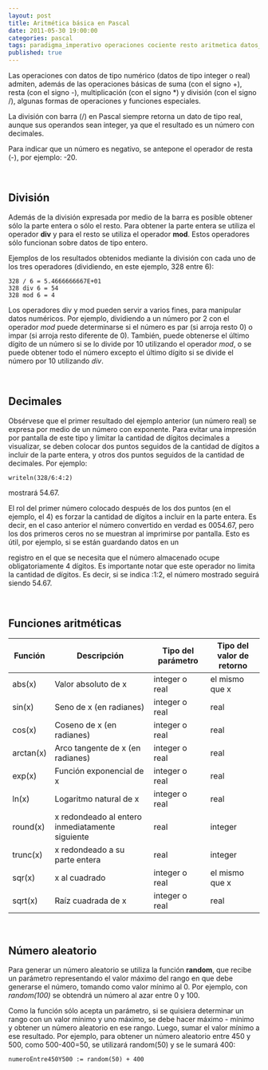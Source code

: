 ```yaml
---
layout: post
title: Aritmética básica en Pascal
date: 2011-05-30 19:00:00
categories: pascal
tags: paradigma_imperativo operaciones cociente resto aritmetica datos_primitivos 
published: true
---
```


Las operaciones con datos de tipo numérico (datos de tipo integer o real) admiten, además de las operaciones básicas de suma (con el signo +), resta (con el signo -), multiplicación (con el signo *) y división (con el signo /), algunas formas de operaciones y funciones especiales.

La división con barra (/) en Pascal siempre retorna un dato de tipo real, aunque sus operandos sean integer, ya que el resultado es un número con decimales.

Para indicar que un número es negativo, se antepone el operador de resta (-), por ejemplo: -20.

&nbsp;

## División

Además de la división expresada por medio de la barra es posible obtener sólo la parte entera o sólo el resto. Para obtener la parte entera se utiliza el operador **div** y para el resto se utiliza el operador **mod**. Estos operadores sólo funcionan sobre datos de tipo entero.

Ejemplos de los resultados obtenidos mediante la división con cada uno de los tres operadores (dividiendo, en este ejemplo, 328 entre 6):

<pre><code>328 / 6 = 5.4666666667E+01
328 div 6 = 54
328 mod 6 = 4
</code></pre>
Los operadores div y mod pueden servir a varios fines, para manipular datos numéricos. Por ejemplo, dividiendo a un número por 2 con el operador _mod_ puede determinarse si el número es par (si arroja resto 0) o impar (si arroja resto diferente de 0). También, puede obtenerse el último dígito de un número si se lo divide por 10 utilizando el operador _mod_, o se puede obtener todo el número excepto el último dígito si se divide el número por 10 utilizando _div_.

&nbsp;

## Decimales

Obsérvese que el primer resultado del ejemplo anterior (un número real) se expresa por medio de un número con exponente. Para evitar una impresión por pantalla de este tipo y limitar la cantidad de dígitos decimales a visualizar, se deben colocar dos puntos seguidos de la cantidad de dígitos a incluir de la parte entera, y otros dos puntos seguidos de la cantidad de decimales. Por ejemplo:
  
<pre><code>writeln(328/6:4:2)</code></pre> mostrará 54.67.

El rol del primer número colocado después de los dos puntos (en el ejemplo, el 4) es forzar la cantidad de dígitos a incluir en la parte entera. Es decir, en el caso anterior el número convertido en verdad es 0054.67, pero los dos primeros ceros no se muestran al imprimirse por pantalla. Esto es útil, por ejemplo, si se están guardando datos en un
  
registro en el que se necesita que el número almacenado ocupe obligatoriamente 4 dígitos. Es importante notar que este operador no limita la cantidad de dígitos. Es decir, si se indica :1:2, el número mostrado seguirá siendo 54.67.

&nbsp;

## Funciones aritméticas

|Función|Descripción|Tipo del parámetro|Tipo del valor de retorno|
|-------|--------|---------|---------|
|abs(x)|Valor absoluto de x|integer o real|el mismo que x|
|sin(x)|Seno de x (en radianes)|integer o real|real|
|cos(x)|Coseno de x (en radianes)|integer o real|real|
|arctan(x)|Arco tangente de x (en radianes)|integer o real|real|
|exp(x)|Función exponencial de x|integer o real|real|
|ln(x)|Logaritmo natural de x|integer o real|real|
|round(x)|x redondeado al entero inmediatamente siguiente|real|integer|
|trunc(x)|x redondeado a su parte entera|real|integer|
|sqr(x)|x al cuadrado|integer o real|el mismo que x|
|sqrt(x)|Raíz cuadrada de x|integer o real|real|

&nbsp;

## Número aleatorio

Para generar un número aleatorio se utiliza la función **random**, que recibe un parámetro representando el valor máximo del rango en que debe generarse el número, tomando como valor mínimo al 0. Por ejemplo, con _random(100)_ se obtendrá un número al azar entre 0 y 100.

Como la función sólo acepta un parámetro, si se quisiera determinar un rango con un valor mínimo y uno máximo, se debe hacer máximo - mínimo y obtener un número aleatorio en ese rango. Luego, sumar el valor mínimo a ese resultado. Por ejemplo, para obtener un número aleatorio entre 450 y 500, como 500-400=50, se utilizará random(50) y se le sumará 400:

<pre><code>numeroEntre450Y500 := random(50) + 400</code></pre>

&nbsp;

&nbsp;
